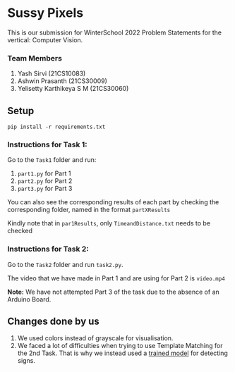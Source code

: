 # Sussy Pixels
This is our submission for WinterSchool 2022 Problem Statements for the vertical: Computer Vision.

### Team Members

1. Yash Sirvi (21CS10083)
2. Ashwin Prasanth (21CS30009)
3. Yelisetty Karthikeya S M (21CS30060)

## Setup
```
pip install -r requirements.txt
```

### Instructions for Task 1:
Go to the `Task1` folder and run:

1) `part1.py` for Part 1
2) `part2.py` for Part 2
3) `part3.py` for Part 3 

You can also see the corresponding results of each part by checking the corresponding folder, named in the format `partXResults` 

Kindly note that in `par1Results`, only `TimeandDistance.txt` needs to be checked

### Instructions for Task 2:

Go to the `Task2` folder and run `task2.py`.

The video that we have made in Part 1 and are using for Part 2 is `video.mp4`

**Note:** We have not attempted Part 3 of the task due to the absence of an Arduino Board.



## Changes done by us

1. We used colors instead of grayscale for visualisation.
2. We faced a lot of difficulties when trying to use Template Matching for the 2nd Task. That is why we instead used a [trained model](https://github.com/rahulsonone1234/Traffic-Sign-Recognition) for detecting signs.


